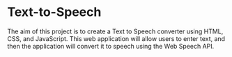# Text-to-Speech
 The aim of this project is to create a Text to Speech converter using HTML, CSS, and JavaScript. This web application will allow users to enter text, and then the application will convert it to speech using the Web Speech API.
